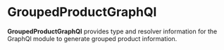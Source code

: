# GroupedProductGraphQl

**GroupedProductGraphQl** provides type and resolver information for the GraphQl module
to generate grouped product information.
